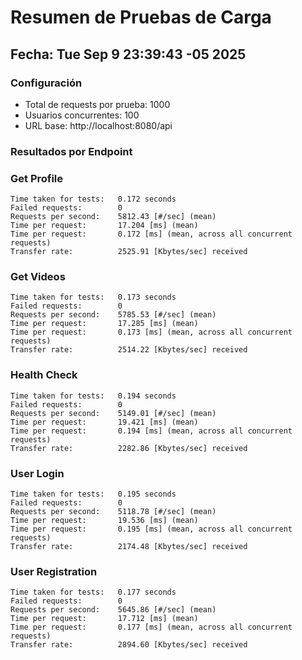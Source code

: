 # Resumen de Pruebas de Carga
## Fecha: Tue Sep  9 23:39:43 -05 2025

### Configuración
- Total de requests por prueba: 1000
- Usuarios concurrentes: 100
- URL base: http://localhost:8080/api

### Resultados por Endpoint

### Get Profile
```
Time taken for tests:   0.172 seconds
Failed requests:        0
Requests per second:    5812.43 [#/sec] (mean)
Time per request:       17.204 [ms] (mean)
Time per request:       0.172 [ms] (mean, across all concurrent requests)
Transfer rate:          2525.91 [Kbytes/sec] received
```

### Get Videos
```
Time taken for tests:   0.173 seconds
Failed requests:        0
Requests per second:    5785.53 [#/sec] (mean)
Time per request:       17.285 [ms] (mean)
Time per request:       0.173 [ms] (mean, across all concurrent requests)
Transfer rate:          2514.22 [Kbytes/sec] received
```

### Health Check
```
Time taken for tests:   0.194 seconds
Failed requests:        0
Requests per second:    5149.01 [#/sec] (mean)
Time per request:       19.421 [ms] (mean)
Time per request:       0.194 [ms] (mean, across all concurrent requests)
Transfer rate:          2282.86 [Kbytes/sec] received
```

### User Login
```
Time taken for tests:   0.195 seconds
Failed requests:        0
Requests per second:    5118.78 [#/sec] (mean)
Time per request:       19.536 [ms] (mean)
Time per request:       0.195 [ms] (mean, across all concurrent requests)
Transfer rate:          2174.48 [Kbytes/sec] received
```

### User Registration
```
Time taken for tests:   0.177 seconds
Failed requests:        0
Requests per second:    5645.86 [#/sec] (mean)
Time per request:       17.712 [ms] (mean)
Time per request:       0.177 [ms] (mean, across all concurrent requests)
Transfer rate:          2894.60 [Kbytes/sec] received
```


